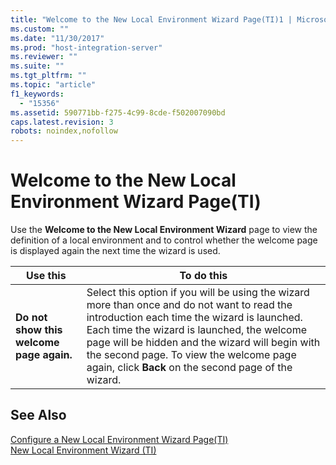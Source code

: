 ```yaml
---
title: "Welcome to the New Local Environment Wizard Page(TI)1 | Microsoft Docs"
ms.custom: ""
ms.date: "11/30/2017"
ms.prod: "host-integration-server"
ms.reviewer: ""
ms.suite: ""
ms.tgt_pltfrm: ""
ms.topic: "article"
f1_keywords: 
  - "15356"
ms.assetid: 590771bb-f275-4c99-8cde-f502007090bd
caps.latest.revision: 3
robots: noindex,nofollow
---
```

# Welcome to the New Local Environment Wizard Page(TI)
Use the **Welcome to the New Local Environment Wizard** page to view the definition of a local environment and to control whether the welcome page is displayed again the next time the wizard is used.  
  
|Use this|To do this|  
|--------------|----------------|  
|**Do not show this welcome page again.**|Select this option if you will be using the wizard more than once and do not want to read the introduction each time the wizard is launched. Each time the wizard is launched, the welcome page will be hidden and the wizard will begin with the second page. To view the welcome page again, click **Back** on the second page of the wizard.|  
  
## See Also  
 [Configure a New Local Environment Wizard Page(TI)](../core/configure-a-new-local-environment-wizard-page-ti-1.md)   
 [New Local Environment Wizard (TI)](../core/new-local-environment-wizard-ti-2.md)